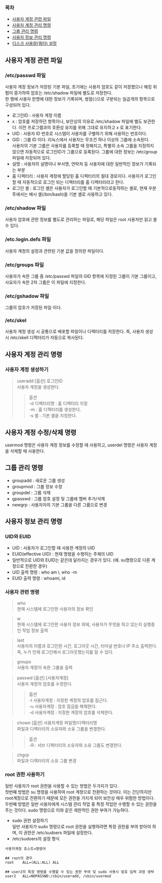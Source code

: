 ### 목차
- [사용자 계정 관련 파일](#사용자-계정-관련-파일)
- [사용자 계정 관리 명령](#사용자-계정-관리-명령)
- [그룹 관리 명령](#그룹-관리-명령)
- [사용자 정보 관리 명령](#사용자-정보-관리-명령)
- [디스크 사용량(쿼터) 설정](#디스크-사용량쿼터-설정)

## 사용자 계정 관련 파일
### /etc/passwd 파일
사용자 계정 정보가 저장된 기본 파일, 초기에는 사용자 암호도 같이 저장했으나 해킹 위험이 증가하여 암호는 /etc/shadow 파일에 별도로 저장한다.  
한 행에 사용자 한명에 대한 정보가 기록되며, 쌍점(:)으로 구분되는 일곱개의 항목으로 구성되어 있다.
- 로그인ID : 사용자 계정 이름
- x : 암호를 저장하던 항목이나, 보안상의 이유로 /etc/shadow 파일에 별도 보관한다. 이전 프로그램과의 호환성 유지를 위해 그대로 유지하고 x 로 표기한다.
- UID : 사용자 ID 번호로 시스템이 사용자를 구별하기 위해 사용하는 번호이다.
- GID : 그룹 ID 이다. 리눅스에서 사용자는 무조건 하나 이상의 그룹에 소속된다.  
사용자의 기본 그룹은 사용자를 등록할 때 정해지고, 특별히 소속 그룹을 지정하지 않으면 자동적으로 로그인ID가 그룹으로 등록된다. 그룹에 대한 정보는 /etc/group 파일에 저장되어 있다.
- 설명 : 사용자의 실명이나 부서명, 연락처 등 사용자에 대한 일반적인 정보가 기록되는 부분
- 홈 디렉터리 : 사용자 계정에 할당된 홈 디렉터리의 절대 경로이다. 사용자가 로그인할 때 자동적으로 로그인 되는 디렉터리를 홈 디렉터리라고 한다.
- 로그인 셸 : 로그인 셸은 사용자가 로그인할 때 기본적으로동작하는 셸로, 현재 우분투에서는 배시 셸(/bin/bash)을 기본 셸로 사용하고 있다.
### /etc/shadow 파일
사용자 암호에 관한 정보를 별도로 관리하는 파일로, 해당 파일은 root 사용자만 읽고 쓸 수 있다.
### /etc.login.defs 파일
사용자 계정의 설정과 관련된 기본 값을 정의한 파일이다.
### /etc/groups 파일
사용자가 속한 그룹 중 /etc/passwd 파일의 GID 항목에 지정된 그룹이 기본 그룹이고, 사요자가 속한 2차 그룹은 이 파일에 지정한다.
### /etc/gshadow 파일
그룹의 암호가 저장된 파일 이다.
### /etc/skel
사용자 계정 생성 시 공통으로 배포할 파일이나 디렉터리를 저장한다. 즉, 사용자 생성 시 /etc/skell 디렉터리가 자동으로 복사된다.

## 사용자 계정 관리 명령
### 사용자 계정 생성하기
> useradd [옵션] 로그인ID  
> 사용자 계정을 생성한다.  
>> 옵션   
>> -d 디렉터리명 : 홈 디렉터리 지정  
>> -m : 홈 디렉터리를 생성한다.  
>> -s 셸 : 기본 셸을 지정한다.
## 사용자 계정 수정/삭제 명령
usermod 명령은 사용자 계정 정보를 수정할 때 사용하고, userdel 명령은 사용자 계정을 삭제할 때 사용한다. 

## 그룹 관리 명령
- groupadd : 새로운 그룹 생성
- groupmod : 그룹 정보 수정
- groupdel : 그룹 삭제
- gpasswd : 그룹 암호 설정 및 그룹에 멤버 추가/삭제
- newgrp : 사용자자의 기본 그룹을 다른 그룹으로 변경

## 사용자 정보 관리 명령
### UID와 EUID
- UID : 사용자가 로그인할 때 사용한 계정의 UID
- EUID(effective UID) : 현재 명령을 수행하는 주체의 UID  
- 일반적으로 UID와 EUID는 같은데 달라지는 경우가 있다. (예. su명령으로 다른 계정으로 전환한 경우)
- UID 출력 명령 : who am i, who -m
- EUID 출력 명령 : whoami, id
### 사용자 관련 명령
> who  
> 현재 시스템에 로그인한 사용자의 정보 확인

> w  
> 현재 시스템에 로그인한 사용자 정보 외에, 사용자가 무엇을 하고 있는지 실행중인 작업 정보 출력

> last  
> 사용자의 이름과 로그인한 시간, 로그아웃 시간, 터미널 번호나 IP 주소 출력한다.  
> 즉, 누가 언제 로그인해서 로그아웃했는지를 알 수 있다.

> groups  
> 사용자 계정이 속한 그룹을 출력

> passwd [옵션] [사용자계정]  
> 사용자 계정의 암호를 수정한다.  
>> 옵션  
>> -l 사용자계정 : 지정한 계정의 암호를 잠근다.  
>> -u 사용자계정 : 암호 잠금을 해제한다.  
>> -d 사용자계정 : 지정한 계정의 암호를 삭제한다.

> chown [옵션] 사용자계정 파일명/디렉터리명  
> 파일과 디렉터리의 소유자와 소유 그룹을 변경한다.  
>> 옵션  
>> -R : 서브 디렉터리의 소유자와 소유 그룹도 변경한다.

> chgrp  
> 파일과 디렉터리의 소유 그룹 변경

### root 권한 사용하기
일반 사용자가 root 권한을 사용할 수 있는 방법은 두가지가 있다.  
첫번째 방법은 su 명령을 사용하여 root 계정으로 전환하는 것이다. 이는 간단하지만 root계정으로 전환하기 때문에 모든 권한을 가지게 되어 보안상 매우 위험한 방법이다.  
두번째 방법은 일반 사용자에게 시스템 관리 작업 중 특정 작업만 수행할 수 있는 권한을 주는 것이다. sudo 명령으로 이와 같은 제한적인 권한 부여가 가능하다.
- sudo 권한 설정하기  
일반 사용자가 sudo 명령으로 root 권한을 실행하려면 특정 권한을 부여 받아야 하며, 이 권한은 /etc/sudoers 파일에 설정한다.
- /etc/sudoers의 설정 형식
```
사용자계정 호스트=명령어

## root의 경우
root    ALL=(ALL:ALL) ALL

## user2의 특정 명령을 수행할 수 있는 권한 부여 및 sudo 사용시 암호 입력 과정 생략
user2   ALL=NOPASSWD:/sbin/useradd, /sbin/usermod
```